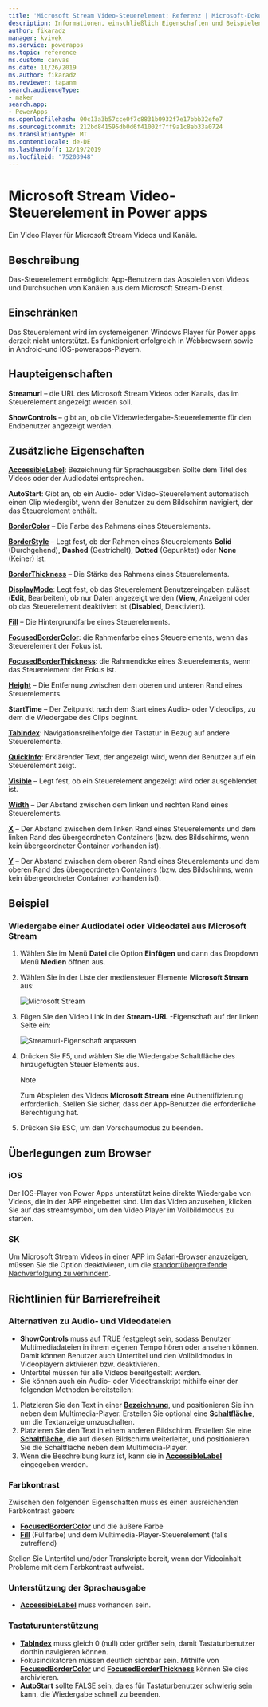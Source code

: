```yaml
---
title: 'Microsoft Stream Video-Steuerelement: Referenz | Microsoft-Dokumentation'
description: Informationen, einschließlich Eigenschaften und Beispielen, über das Microsoft Stream Video-Steuerelement
author: fikaradz
manager: kvivek
ms.service: powerapps
ms.topic: reference
ms.custom: canvas
ms.date: 11/26/2019
ms.author: fikaradz
ms.reviewer: tapanm
search.audienceType:
- maker
search.app:
- PowerApps
ms.openlocfilehash: 00c13a3b57cce0f7c8831b0932f7e17bbb32efe7
ms.sourcegitcommit: 212bd841595db0d6f41002f7ff9a1c8eb33a0724
ms.translationtype: MT
ms.contentlocale: de-DE
ms.lasthandoff: 12/19/2019
ms.locfileid: "75203948"
---
```

# <a name="microsoft-stream-video-control-in-power-apps"></a>Microsoft Stream Video-Steuerelement in Power apps
Ein Video Player für Microsoft Stream Videos und Kanäle.

## <a name="description"></a>Beschreibung
Das-Steuerelement ermöglicht App-Benutzern das Abspielen von Videos und Durchsuchen von Kanälen aus dem Microsoft Stream-Dienst.

## <a name="limitations"></a>Einschränken
Das Steuerelement wird im systemeigenen Windows Player für Power apps derzeit nicht unterstützt.  Es funktioniert erfolgreich in Webbrowsern sowie in Android-und IOS-powerapps-Playern.

## <a name="key-properties"></a>Haupteigenschaften
**Streamurl** – die URL des Microsoft Stream Videos oder Kanals, das im Steuerelement angezeigt werden soll.

**ShowControls** – gibt an, ob die Videowiedergabe-Steuerelemente für den Endbenutzer angezeigt werden.

## <a name="additional-properties"></a>Zusätzliche Eigenschaften
**[AccessibleLabel](properties-accessibility.md)**: Bezeichnung für Sprachausgaben Sollte dem Titel des Videos oder der Audiodatei entsprechen.

**AutoStart**: Gibt an, ob ein Audio- oder Video-Steuerelement automatisch einen Clip wiedergibt, wenn der Benutzer zu dem Bildschirm navigiert, der das Steuerelement enthält.

**[BorderColor](properties-color-border.md)** – Die Farbe des Rahmens eines Steuerelements.

**[BorderStyle](properties-color-border.md)** – Legt fest, ob der Rahmen eines Steuerelements **Solid** (Durchgehend), **Dashed** (Gestrichelt), **Dotted** (Gepunktet) oder **None** (Keiner) ist.

**[BorderThickness](properties-color-border.md)** – Die Stärke des Rahmens eines Steuerelements.

**[DisplayMode](properties-core.md)**: Legt fest, ob das Steuerelement Benutzereingaben zulässt (**Edit**, Bearbeiten), ob nur Daten angezeigt werden (**View**, Anzeigen) oder ob das Steuerelement deaktiviert ist (**Disabled**, Deaktiviert).

**[Fill](properties-color-border.md)** – Die Hintergrundfarbe eines Steuerelements.

**[FocusedBorderColor](properties-color-border.md)**: die Rahmenfarbe eines Steuerelements, wenn das Steuerelement der Fokus ist.

**[FocusedBorderThickness](properties-color-border.md)**: die Rahmendicke eines Steuerelements, wenn das Steuerelement der Fokus ist.

**[Height](properties-size-location.md)** – Die Entfernung zwischen dem oberen und unteren Rand eines Steuerelements.

**StartTime** – Der Zeitpunkt nach dem Start eines Audio- oder Videoclips, zu dem die Wiedergabe des Clips beginnt.

**[TabIndex](properties-accessibility.md)**: Navigationsreihenfolge der Tastatur in Bezug auf andere Steuerelemente.

**[QuickInfo](properties-core.md)**: Erklärender Text, der angezeigt wird, wenn der Benutzer auf ein Steuerelement zeigt.

**[Visible](properties-core.md)** – Legt fest, ob ein Steuerelement angezeigt wird oder ausgeblendet ist.

**[Width](properties-size-location.md)** – Der Abstand zwischen dem linken und rechten Rand eines Steuerelements.

**[X](properties-size-location.md)** – Der Abstand zwischen dem linken Rand eines Steuerelements und dem linken Rand des übergeordneten Containers (bzw. des Bildschirms, wenn kein übergeordneter Container vorhanden ist).

**[Y](properties-size-location.md)** – Der Abstand zwischen dem oberen Rand eines Steuerelements und dem oberen Rand des übergeordneten Containers (bzw. des Bildschirms, wenn kein übergeordneter Container vorhanden ist).

## <a name="example"></a>Beispiel

### <a name="play-an-audio-or-video-file-from-microsoft-stream"></a>Wiedergabe einer Audiodatei oder Videodatei aus Microsoft Stream

1. Wählen Sie im Menü **Datei** die Option **Einfügen** und dann das Dropdown Menü **Medien** öffnen aus. 
2. Wählen Sie in der Liste der mediensteuer Elemente **Microsoft Stream** aus:

    ![Microsoft Stream](./media/control-stream-video/stream-icon.png "Microsoft Stream")

3. Fügen Sie den Video Link in der **Stream-URL** -Eigenschaft auf der linken Seite ein:

    ![Streamurl-Eigenschaft anpassen](./media/control-stream-video/stream-url.png "Streamurl-Eigenschaft anpassen")

4. Drücken Sie F5, und wählen Sie die Wiedergabe Schaltfläche des hinzugefügten Steuer Elements aus.

    > [!NOTE]
   > Zum Abspielen des Videos **Microsoft Stream** eine Authentifizierung erforderlich. Stellen Sie sicher, dass der App-Benutzer die erforderliche Berechtigung hat.
5. Drücken Sie ESC, um den Vorschaumodus zu beenden.

## <a name="browser-considerations"></a>Überlegungen zum Browser

### <a name="ios"></a>iOS
Der IOS-Player von Power Apps unterstützt keine direkte Wiedergabe von Videos, die in der APP eingebettet sind.  Um das Video anzusehen, klicken Sie auf das streamsymbol, um den Video Player im Vollbildmodus zu starten.

### <a name="safari"></a>SK

Um Microsoft Stream Videos in einer APP im Safari-Browser anzuzeigen, müssen Sie die Option deaktivieren, um die [standortübergreifende Nachverfolgung zu verhindern](https://support.apple.com/guide/safari/sfri40732/mac).

## <a name="accessibility-guidelines"></a>Richtlinien für Barrierefreiheit
### <a name="audio-and-video-alternatives"></a>Alternativen zu Audio- und Videodateien
* **ShowControls** muss auf TRUE festgelegt sein, sodass Benutzer Multimediadateien in ihrem eigenen Tempo hören oder ansehen können. Damit können Benutzer auch Untertitel und den Vollbildmodus in Videoplayern aktivieren bzw. deaktivieren.
* Untertitel müssen für alle Videos bereitgestellt werden.
 * Sie können auch ein Audio- oder Videotranskript mithilfe einer der folgenden Methoden bereitstellen:
  1. Platzieren Sie den Text in einer **[Bezeichnung](control-text-box.md)**, und positionieren Sie ihn neben dem Multimedia-Player. Erstellen Sie optional eine **[Schaltfläche](control-button.md)**, um die Textanzeige umzuschalten.
  2. Platzieren Sie den Text in einem anderen Bildschirm. Erstellen Sie eine **[Schaltfläche](control-button.md)**, die auf diesen Bildschirm weiterleitet, und positionieren Sie die Schaltfläche neben dem Multimedia-Player.
  3. Wenn die Beschreibung kurz ist, kann sie in **[AccessibleLabel](properties-accessibility.md)** eingegeben werden.

### <a name="color-contrast"></a>Farbkontrast
Zwischen den folgenden Eigenschaften muss es einen ausreichenden Farbkontrast geben:
* **[FocusedBorderColor](properties-color-border.md)** und die äußere Farbe
* **[Fill](properties-color-border.md)** (Füllfarbe) und dem Multimedia-Player-Steuerelement (falls zutreffend)

Stellen Sie Untertitel und/oder Transkripte bereit, wenn der Videoinhalt Probleme mit dem Farbkontrast aufweist.

### <a name="screen-reader-support"></a>Unterstützung der Sprachausgabe
* **[AccessibleLabel](properties-accessibility.md)** muss vorhanden sein.

### <a name="keyboard-support"></a>Tastaturunterstützung
* **[TabIndex](properties-accessibility.md)** muss gleich 0 (null) oder größer sein, damit Tastaturbenutzer dorthin navigieren können.
* Fokusindikatoren müssen deutlich sichtbar sein. Mithilfe von **[FocusedBorderColor](properties-color-border.md)** und **[FocusedBorderThickness](properties-color-border.md)** können Sie dies archivieren.
* **AutoStart** sollte FALSE sein, da es für Tastaturbenutzer schwierig sein kann, die Wiedergabe schnell zu beenden.
